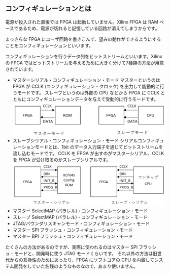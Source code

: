 ## コンフィギュレーションとは
電源が投入された直後では FPGA は起動していません。Xilinx FPGA は RAM ベースであるため、電源が切れると記憶している回路が消えてしまうからです。

まっさらな FPGA にユーザ回路を書きこんで、望みの動作ができるようにすることをコンフィギュレーションといいます。

コンフィギュレーションを行うデータ列をビットストリームといいます。Xilinx の FPGA ではビットストリームを与えるために大きく分けて7種類の方法が用意されています。

- マスターシリアル・コンフィギュレーション・モード
マスターというのは FPGA が CCLK (コンフィギュレーション・クロック) を出力して能動的に行うモードです。
スレーブというのは外部の CPU などから FPGA に CCLK とともにコンフィギュレーションデータを与えて受動的に行うモードです。
![alt text](image/2/1.png)
- スレーブシリアル・コンフィギュレーション・モード
シリアルコンフィギュレーションモードとは、1bit のデータ入力端子を通じてビットストリームを流し込むモードです。
CCLK を FPGA が出すのがマスターシリアル、CCLK を FPGA が受け取るのがスレーブシリアルです。
![alt text](image/2/2.png)
- マスター SelectMAP (パラレル)・コンフィギュレーション・モード
- スレーブ SelectMAP (パラレル)・コンフィギュレーション・モード
- JTAG/バウンダリスキャンモード・コンフィギュレーション・モード
- マスター SPI フラッシュ・コンフィギュレーション・モード
- マスター BPI フラッシュ・コンフィギュレーション・モード

たくさんの方法があるのですが、実際に使われるのはマスター SPI フラッシュ・モードと、開発時に使う JTAG モードくらいです。
それ以外の方法は旧世代からの互換性のためにあったり、FPGA にソフトコアの CPU を内蔵してシステム開発をしていた名残のようなものなので、あまり使いません。
